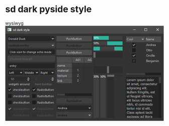 # sd dark pyside style
wysiwyg
![](https://raw.githubusercontent.com/knsii/sd_dark_pyside_style/main/screenshot.png)

